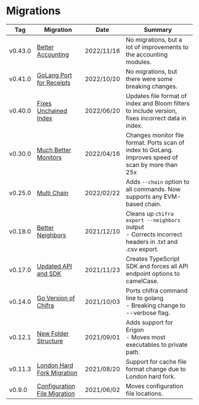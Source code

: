# Migrations

| Tag     | Migration                                                                                                                         | Date       | Summary                                                                                                 |
| ------- | --------------------------------------------------------------------------------------------------------------------------------- | ---------- | ------------------------------------------------------------------------------------------------------- |
| v0.43.0 | [Better Accounting](https://github.com/TrueBlocks/trueblocks-core/blob/master/CHANGES.md#v0430)                                   | 2022/11/16 | No migrations, but a lot of improvements to the accounting modules.                                     |
| v0.41.0 | [GoLang Port for Receipts](https://github.com/TrueBlocks/trueblocks-core/blob/master/CHANGES.md#v0410)                            | 2022/10/20 | No migrations, but there were some breaking changes.                                                    |
| v0.40.0 | [Fixes Unchained Index](https://github.com/TrueBlocks/trueblocks-core/blob/develop/src/other/migrations/README-v0.40.0.md)        | 2022/06/20 | Updates file format of index and Bloom filters to include version, fixes incorrect data in index.       |
| v0.30.0 | [Much Better Monitors](https://github.com/TrueBlocks/trueblocks-core/blob/develop/src/other/migrations/README-v0.30.0.md)         | 2022/04/16 | Changes monitor file format. Ports scan of index to GoLang. Improves speed of scan by more than 25x     |
| v0.25.0 | [Multi Chain](https://github.com/TrueBlocks/trueblocks-core/blob/develop/src/other/migrations/README-v0.25.0.md)                  | 2022/02/22 | Adds `--chain` option to all commands. Now supports any EVM-based chain.                                |
| v0.18.0 | [Better Neighbors](https://github.com/TrueBlocks/trueblocks-core/blob/develop/src/other/migrations/README-v0.18.0.md)             | 2021/12/10 | Cleans up `chifra export --neighbors` output<br />- Corrects incorrect headers in .txt and .csv export. |
| v0.17.0 | [Updated API and SDK](https://github.com/TrueBlocks/trueblocks-core/blob/develop/src/other/migrations/README-v0.17.0.md)          | 2021/11/23 | Creates TypeScript SDK and forces all API endpoint options to camelCase.                                |
| v0.14.0 | [Go Version of Chifra](https://github.com/TrueBlocks/trueblocks-core/blob/develop/src/other/migrations/README-v0.14.0.md)         | 2021/10/03 | Ports chifra command line to golang<br />- Breaking change to --verbose flag.                           |
| v0.12.1 | [New Folder Structure](https://github.com/TrueBlocks/trueblocks-core/blob/develop/src/other/migrations/README-v0.12.1.md)         | 2021/09/01 | Adds support for Erigon<br />- Moves most executables to private path.                                  |
| v0.11.3 | [London Hard Fork Migration](https://github.com/TrueBlocks/trueblocks-core/blob/develop/src/other/migrations/README-v0.11.3.md)   | 2021/08/20 | Support for cache file format change due to London hard fork.                                           |
| v0.9.0  | [Configuration File Migration](https://github.com/TrueBlocks/trueblocks-core/blob/develop/src/other/migrations/README-v0.09.0.md) | 2021/06/02 | Moves configuration file locations.                                                                     |

